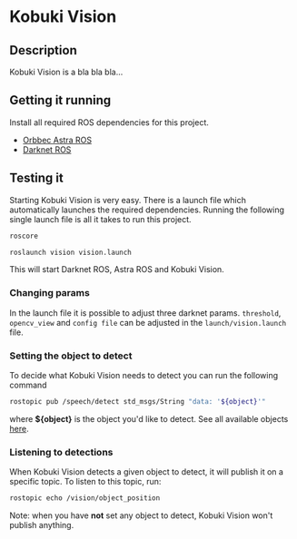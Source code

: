 # Kobuki Vision

## Description
Kobuki Vision is a bla bla bla...

## Getting it running

Install all required ROS dependencies for this project. 
 - [Orbbec Astra ROS](http://wiki.ros.org/astra_camera)
 - [Darknet ROS](https://github.com/leggedrobotics/darknet_ros)
 
## Testing it
Starting Kobuki Vision is very easy. There is a launch file which automatically launches
the required dependencies. Running the following single launch file is all it takes to run this project.
```Bash
roscore
```
```Bash
roslaunch vision vision.launch
```
This will start Darknet ROS, Astra ROS and Kobuki Vision. 

### Changing params

In the launch file it is possible to adjust three darknet params. `threshold`, `opencv_view` and `config file` can be 
adjusted in the `launch/vision.launch` file. 

### Setting the object to detect
To decide what Kobuki Vision needs to detect you can run the following command
```Bash
rostopic pub /speech/detect std_msgs/String "data: '${object}'" 
```
where **${object}** is the object you'd like to detect. See all available objects [here](https://github.com/leggedrobotics/darknet_ros/blob/master/darknet_ros/config/yolov2.yaml).

### Listening to detections
When Kobuki Vision detects a given object to detect, it will publish it on a specific topic.
To listen to this topic, run:
```Bash
rostopic echo /vision/object_position
```
Note: when you have **not** set any object to detect, Kobuki Vision won't publish anything. 

